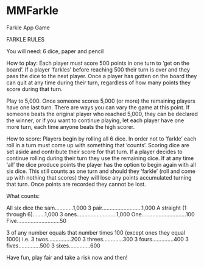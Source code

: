 # MMFarkle
Farkle App Game

FARKLE RULES

You will need: 6 dice, paper and pencil

How to play: Each player must score 500 points in one turn to ‘get on the board’. If a
player ‘farkles’ before reaching 500 their turn is over and they pass the dice to the next player.
Once a player has gotten on the board they can quit at any time during their turn, regardless of
how many points they score during that turn.

Play to 5,000. Once someone scores 5,000 (or more) the remaining players have one last turn.
There are ways you can vary the game at this point. If someone beats the original player who
reached 5,000, they can be declared the winner, or if you want to continue playing, let each
player have one more turn, each time anyone beats the high scorer.

How to score: Players begin by rolling all 6 dice. In order not to ‘farkle’ each roll in a
turn must come up with something that ‘counts’. Scoring dice are set aside and contribute their
score for that turn. If a player decides to continue rolling during their turn they use the remaining
dice. If at any time ‘all’ the dice produce points the player has the option to begin again
with all six dice. This still counts as one turn and should they ‘farkle’ (roll and come up with
nothing that scores) they will lose any points accumulated turning that turn. Once points are
recorded they cannot be lost.

What counts:

All six dice the sam............1,000
3 pair..........................1,000
A straight (1 through 6)........1,000
3 ones..........................1,000
One.............................100
Five............................50

3 of any number equals that number times 100 (except ones they equal 1000) i.e.
3 twos...............200
3 threes.............300
3 fours..............400
3 fives..............500
3 sixes..............600


Have fun, play fair and take a risk now and then!

